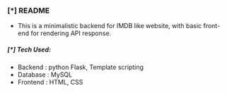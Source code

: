 ### [\*] README

* This is a minimalistic backend for IMDB like website, with basic front-end for rendering API response. 


##### [\*] Tech Used:
* Backend  : python Flask, Template scripting
* Database : MySQL
* Frontend : HTML, CSS 

